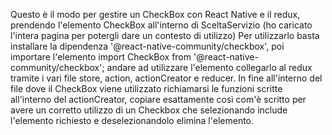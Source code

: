 Questo è il modo per gestire un CheckBox con React Native e il redux, prendendo l'elemento CheckBox all'interno di SceltaServizio 
(ho caricato l'intera pagina per potergli dare un contesto di utilizzo)
Per utilizzarlo basta installare la dipendenza '@react-native-community/checkbox', poi importare l'elemento import CheckBox from '@react-native-community/checkbox';
andare ad utilizzare l'elemento collegarlo al redux tramite i vari file store, action, actionCreator e reducer.
In fine all'interno del file dove il CheckBox viene utilizzato richiamarsi le funzioni scritte all'interno del actionCreator, copiare esattamente così com'è scritto
per avere un corretto utilizzo di un Checkbox che selezionando include l'elemento richiesto e deselezionandolo elimina l'elemento.
